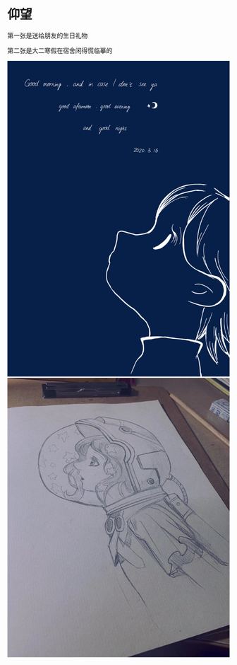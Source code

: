 # 仰望
第一张是送给朋友的生日礼物

第二张是大二寒假在宿舍闲得慌临摹的

![](img/%E4%BB%B0%E6%9C%9B.PNG)
![](img/%E4%BB%B0%E6%9C%9B2.JPG)